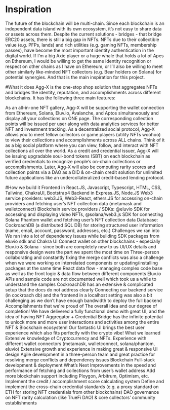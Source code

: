 # Inspiration
The future of the blockchain will be multi-chain. Since each blockchain is an independent data island with its own ecosystem, it’s not easy to share data or assets across them. Despite the current solutions - bridges - that bridge ERC20 assets, there is still a big gap in NFTs. NFTs due to their collectible value (e.g. PFPs, lands) and rich utilities (e.g. gaming NFTs, membership passes), have become the most important identity authentication in the digital world. If I’m a big Axie player or a huge whale that holds a lot of Apes on Ethereum, I would be willing to get the same identity recognition or respect on other chains as I have on Ethereum, or I’ll also be willing to meet other similarly like-minded NFT collectors (e.g. Bear holders on Solana) for potential synergies. And that is the main inspiration for this project.

#What it does
Agg-X is the one-stop shop solution that aggregates NFTs and bridges the identity, reputation, and accomplishments across different blockchains. It has the following three main features:

As an all-in-one NFT gallery, Agg-X will be supporting the wallet connection from Ethereum, Solana, Eluv.io, Avalanche, and Aptos simultaneously and display all your collections on ONE page. The corresponding collection points will be issued per user along with data analytics services for better NFT and investment tracking.
As a decentralized social protocol, Agg-X allows you to meet fellow collectors or game players (utility NFTs woohoo) to view their collections and accomplishments across ALL chains. Think of it as a big social platform where you can view, follow, and interact with NFT collections all over the world.
As a credit and credential issuer, Agg-X will be issuing upgradable soul-bond tokens (SBT) on each blockchain as verified credentials to recognize people’s on-chain collections or accomplishments. Later, Agg-X will also be computing rarity scores and collection points via a DAO as a DID & on-chain credit solution for unlimited future applications like an undercollateralized credit-based lending protocol.

#How we build it
Frontend in React.JS, Javascript, Typescript, HTML, CSS, Tailwind, ChakraUI, Bootstrap4
Backend in Express.JS, Node.JS
Web3 service providers: web3.JS, Web3-React, ethers.JS for accessing on-chain providers and fetching user’s NFT collection data (metamask and walletconnect)
Blockchain service providers / SDKs: @eluvio SDK for accessing and displaying video NFTs, @solana/web3.js SDK for connecting Solana Phantom wallet and fetching user’s NFT collection data
Database: CockroachDB (a distributed SQL DB) for storing structured user information (name, email, account, password, addresses, etc.)
Challenges we ran into
We ran into a lot of dependency issues while building SDK packages from eluvio sdk and Chakra UI
Connect wallet on other blockchains - especially Eluv.io & Solana - since both are completely new to us
UI/UX details and responsive design were the part we spent the most time on
Three-person collaborating and constantly fixing the merge conflicts was also a challenge when we were working on interrelated components or updating/installing packages at the same time
React data flow - managing complex code base as well as the front logic & data flow between different components
Eluv.io APIs and sample code are not documented well which took us a while to understand the samples
CockroachDB has an extensive & complicated setup that the docs do not address clearly
Connecting our backend service (in cockroach db) and the frontend in a localhost setting was also a bit challenging as we don’t have enough bandwidth to deploy the full backend
Accomplishments that we're proud of
The overall idea and our degree of completion! We have delivered a fully functional demo with great UI, and the idea of having NFT Aggregator + Credential Bridge has the infinite potential to unlock more and more user interactions and activities among the entire NFT & Blockchain ecosystem!
Our fantastic UI brings the best user experience which also fits perfectly with the crypto vibe!
What we learned
Extensive knowledge of Cryptocurrency and NFTs.
Experience with different wallet connectors (metamask, walletconnect, solana/phantom, eluvio)
Extensive growth and experience in making great & responsive UI design
Agile development in a three-person team and great practice for resolving merge conflicts and dependency issues
Blockchain Full-stack development & deployment
What’s Next
Improvements in the speed and performance of fetching and collections from user’s wallet address
Add more blockchain support including Ploygon, Arbitrum, Optimism, etc.
Implement the credit / accomplishment score calculating system
Define and implement the cross-chain credential standards (e.g. a proxy standard on ETH for storing NFT credentials from other blockchains)
DAO governance on NFT rarity calculation (like TrueFi DAO) & core collectors’ community establishments
